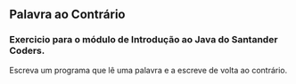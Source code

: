 ## Palavra ao Contrário
### Exercicio para o módulo de Introdução ao Java do Santander Coders.
 Escreva um programa que lê uma palavra e a escreve de volta ao contrário.
